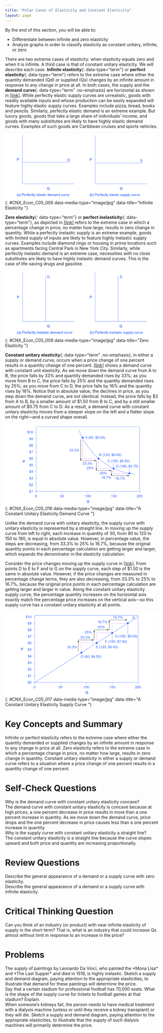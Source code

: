 ```yaml
---
title: "Polar Cases of Elasticity and Constant Elasticity"
layout: page
---
```



<div data-type="abstract" markdown="1">
By the end of this section, you will be able to:

* Differentiate between infinite and zero elasticity
* Analyze graphs in order to classify elasticity as constant unitary, infinite, or zero

</div>

There are two extreme cases of elasticity: when elasticity equals zero and when it is infinite. A third case is that of constant unitary elasticity. We will describe each case. **Infinite elasticity**{: data-type="term"} or **perfect elasticity**{: data-type="term"} refers to the extreme case where either the quantity demanded (Qd) or supplied (Qs) changes by an infinite amount in response to any change in price at all. In both cases, the supply and the **demand curve**{: data-type="term" .no-emphasis} are horizontal as shown in [\[link\]](#CNX_Econ_C05_006). While perfectly elastic supply curves are unrealistic, goods with readily available inputs and whose production can be easily expanded will feature highly elastic supply curves. Examples include pizza, bread, books and pencils. Similarly, perfectly elastic demand is an extreme example. But luxury goods, goods that take a large share of individuals’ income, and goods with many substitutes are likely to have highly elastic demand curves. Examples of such goods are Caribbean cruises and sports vehicles.

![Two graphs, side by side, show that perfectly elastic demand and perfectly elastic supply are both straight, horizontal lines.](../resources/CNX_Econ_C05_006.jpg "The horizontal lines show that an infinite quantity will be demanded or supplied at a specific price. This illustrates the cases of a perfectly (or infinitely) elastic demand curve and supply curve. The quantity supplied or demanded is extremely responsive to price changes, moving from zero for prices close to P to infinite when price reach P."){: #CNX_Econ_C05_006 data-media-type="image/jpg" data-title="Infinite Elasticity "}

**Zero elasticity**{: data-type="term"} or **perfect inelasticity**{: data-type="term"}, as depicted in [\[link\]](#CNX_Econ_C05_008) refers to the extreme case in which a percentage change in price, no matter how large, results in zero change in quantity. While a perfectly inelastic supply is an extreme example, goods with limited supply of inputs are likely to feature highly inelastic supply curves. Examples include diamond rings or housing in prime locations such as apartments facing Central Park in New York City. Similarly, while perfectly inelastic demand is an extreme case, necessities with no close substitutes are likely to have highly inelastic demand curves. This is the case of life-saving drugs and gasoline.

![The two graphs show that zero elasticity of supply and zero elasticity of demand are straight, vertical lines.](../resources/CNX_Econ_C05_008.jpg "The vertical supply curve and vertical demand curve show that there will be zero percentage change in quantity (a) supplied or (b) demanded, regardless of the price. This illustrates the case of zero elasticity (or perfect inelasticity). The quantity supplied or demanded is not responsive to price changes."){: #CNX_Econ_C05_008 data-media-type="image/jpg" data-title="Zero Elasticity "}

**Constant unitary elasticity**{: data-type="term" .no-emphasis}, in either a supply or demand curve, occurs when a price change of one percent results in a quantity change of one percent. [\[link\]](#CNX_Econ_C05_016) shows a demand curve with constant unit elasticity. As we move down the demand curve from A to B, the price falls by 33% and quantity demanded rises by 33%; as you move from B to C, the price falls by 25% and the quantity demanded rises by 25%; as you move from C to D, the price falls by 16% and the quantity rises by 16%. Notice that in absolute value, the declines in price, as you step down the demand curve, are not identical. Instead, the price falls by $3 from A to B, by a smaller amount of $1.50 from B to C, and by a still smaller amount of $0.75 from C to D. As a result, a demand curve with constant unitary elasticity moves from a steeper slope on the left and a flatter slope on the right—and a curved shape overall.

![This graph shows how a demand curve with unitary elasticity at all points will always be a curved line.](../resources/CNX_Econ_C05_016.jpg "A demand curve with constant unitary elasticity will be a curved line. Notice how price and quantity demanded change by an identical amount in each step down the demand curve."){: #CNX_Econ_C05_016 data-media-type="image/jpg" data-title="A Constant Unitary Elasticity Demand Curve "}

Unlike the demand curve with unitary elasticity, the supply curve with unitary elasticity is represented by a straight line. In moving up the supply curve from left to right, each increase in quantity of 30, from 90 to 120 to 150 to 180, is equal in absolute value. However, in percentage value, the steps are decreasing, from 33.3% to 25% to 16.7%, because the original quantity points in each percentage calculation are getting larger and larger, which expands the denominator in the elasticity calculation.

Consider the price changes moving up the supply curve in [\[link\]](#CNX_Econ_C05_017). From points D to E to F and to G on the supply curve, each step of $1.50 is the same in absolute value. However, if the price changes are measured in percentage change terms, they are also decreasing, from 33.3% to 25% to 16.7%, because the original price points in each percentage calculation are getting larger and larger in value. Along the constant unitary elasticity supply curve, the percentage quantity increases on the horizontal axis exactly match the percentage price increases on the vertical axis—so this supply curve has a constant unitary elasticity at all points.

 ![This graph shows that a supply curve with unitary elasticity at all points will always be a straight line.](../resources/CNX_Econ_C05_017.jpg "A constant unitary elasticity supply curve is a straight line reaching up from the origin. Between each point, the percentage increase in quantity demanded is the same as the percentage increase in price."){: #CNX_Econ_C05_017 data-media-type="image/jpg" data-title="A Constant Unitary Elasticity Supply Curve "}

# Key Concepts and Summary

Infinite or perfect elasticity refers to the extreme case where either the quantity demanded or supplied changes by an infinite amount in response to any change in price at all. Zero elasticity refers to the extreme case in which a percentage change in price, no matter how large, results in zero change in quantity. Constant unitary elasticity in either a supply or demand curve refers to a situation where a price change of one percent results in a quantity change of one percent.

# Self-Check Questions

<div data-type="exercise">
<div data-type="problem" markdown="1">
Why is the demand curve with constant unitary elasticity concave?

</div>
<div data-type="solution" markdown="1">
The demand curve with constant unitary elasticity is concave because at high prices, a one percent decrease in price results in more than a one percent increase in quantity. As we move down the demand curve, price drops and the one percent decrease in price causes less than a one percent increase in quantity.

</div>
</div>

<div data-type="exercise">
<div data-type="problem" markdown="1">
Why is the supply curve with constant unitary elasticity a straight line?

</div>
<div data-type="solution" markdown="1">
The constant unitary elasticity is a straight line because the curve slopes upward and both price and quantity are increasing proportionally.

</div>
</div>

# Review Questions

<div data-type="exercise">
<div data-type="problem" markdown="1">
Describe the general appearance of a demand or a supply curve with zero elasticity.

</div>
</div>

<div data-type="exercise">
<div data-type="problem" markdown="1">
Describe the general appearance of a demand or a supply curve with infinite elasticity.

</div>
</div>

# Critical Thinking Question

<div data-type="exercise">
<div data-type="problem" markdown="1">
Can you think of an industry (or product) with near infinite elasticity of supply in the short term? That is, what is an industry that could increase Qs almost without limit in response to an increase in the price?

</div>
</div>

# Problems

<div data-type="exercise">
<div data-type="problem" markdown="1">
The supply of paintings by Leonardo Da Vinci, who painted the *Mona Lisa* and *The Last Supper* and died in 1519, is highly inelastic. Sketch a supply and demand diagram, paying attention to the appropriate elasticities, to illustrate that demand for these paintings will determine the price.

</div>
</div>

<div data-type="exercise">
<div data-type="problem" markdown="1">
Say that a certain stadium for professional football has 70,000 seats. What is the shape of the supply curve for tickets to football games at that stadium? Explain.

</div>
</div>

<div data-type="exercise">
<div data-type="problem" markdown="1">
When someone’s kidneys fail, the person needs to have medical treatment with a dialysis machine (unless or until they receive a kidney transplant) or they will die. Sketch a supply and demand diagram, paying attention to the appropriate elasticities, to illustrate that the supply of such dialysis machines will primarily determine the price.

</div>
</div>

